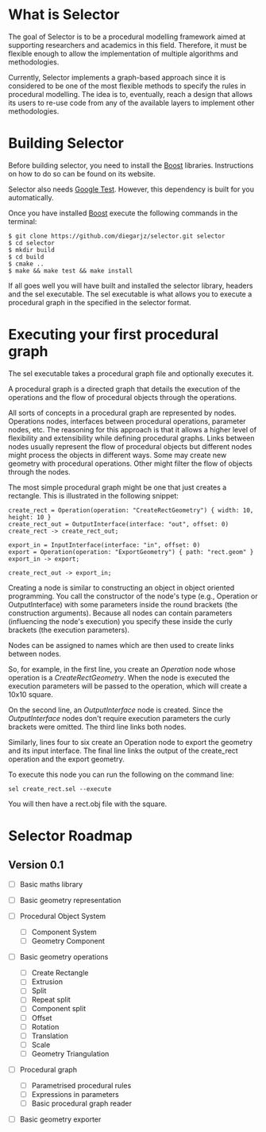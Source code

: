 # What is Selector

The goal of Selector is to be a procedural modelling framework aimed at
supporting researchers and academics in this field. Therefore, it must be
flexible enough to allow the implementation of multiple algorithms and
methodologies.

Currently, Selector implements a graph-based approach since it is considered to
be one of the most flexible methods to specify the rules in procedural
modelling. The idea is to, eventually, reach a design that allows its users to
re-use code from any of the available layers to implement other methodologies.

# Building Selector

Before building selector, you need to install the
[Boost](https://www.boost.org) libraries. Instructions on how to do so can be
found on its website.

Selector also needs [Google Test](https://github.com/google/googletest).
However, this dependency is built for you automatically.

Once you have installed [Boost](https://www.boost.org) execute the following
commands in the terminal:

```
$ git clone https://github.com/diegarjz/selector.git selector
$ cd selector
$ mkdir build
$ cd build
$ cmake ..
$ make && make test && make install
```

If all goes well you will have built and installed the selector library,
headers and the sel executable. The sel executable is what
allows you to execute a procedural graph in the specified in the selector
format.

# Executing your first procedural graph

The sel executable takes a procedural graph file and optionally executes it.

A procedural graph is a directed graph that details the execution of the
operations and the flow of procedural objects through the operations.

All sorts of concepts in a procedural graph are represented by nodes.
Operations nodes, interfaces between procedural operations, parameter nodes, etc. The reasoning
for this approach is that it allows a higher level of flexibility and
extensibility while defining procedural graphs. Links between nodes usually
represent the flow of procedural objects but different nodes might process the
objects in different ways. Some may create new geometry with procedural
operations. Other might filter the flow of objects through the nodes.

The most simple procedural graph might be one that just creates a rectangle.
This is illustrated in the following snippet:

```
create_rect = Operation(operation: "CreateRectGeometry") { width: 10, height: 10 }
create_rect_out = OutputInterface(interface: "out", offset: 0)
create_rect -> create_rect_out;

export_in = InputInterface(interface: "in", offset: 0)
export = Operation(operation: "ExportGeometry") { path: "rect.geom" }
export_in -> export;

create_rect_out -> export_in;
```

Creating a node is similar to constructing an object in object oriented
programming. You call the constructor of the node's type (e.g., Operation or
OutputInterface) with some parameters inside the round brackets (the
construction arguments). Because all nodes can contain parameters (influencing
the node's execution) you specify these inside the curly brackets (the
execution parameters).

Nodes can be assigned to names which are then used to create links between
nodes.

So, for example, in the first line, you create an _Operation_ node whose
operation is a _CreateRectGeometry_. When the node is executed the execution
parameters will be passed to the operation, which will create a 10x10 square.

On the second line, an _OutputInterface_ node is created. Since the
_OutputInterface_ nodes don't require execution parameters the curly brackets
were omitted. The third line links both nodes.

Similarly, lines four to six create an Operation node to export the geometry
and its input interface. The final line links the output of the create_rect
operation and the export geometry.

To execute this node you can run the following on the command line:

```
sel create_rect.sel --execute
```

You will then have a rect.obj file with the square.

# Selector Roadmap

## Version 0.1

- [ ] Basic maths library
- [ ] Basic geometry representation
- [ ] Procedural Object System
    - [ ] Component System
    - [ ] Geometry Component
- [ ] Basic geometry operations
    - [ ] Create Rectangle
    - [ ] Extrusion
    - [ ] Split
    - [ ] Repeat split
    - [ ] Component split
    - [ ] Offset
    - [ ] Rotation
    - [ ] Translation
    - [ ] Scale
    - [ ] Geometry Triangulation
- [ ] Procedural graph
    - [ ] Parametrised procedural rules
    - [ ] Expressions in parameters
    - [ ] Basic procedural graph reader
- [ ] Basic geometry exporter

